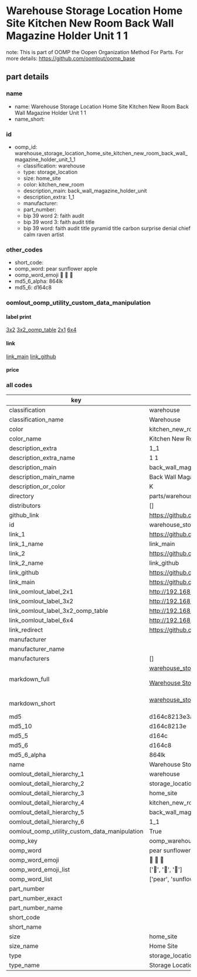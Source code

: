 # Warehouse Storage Location Home Site Kitchen New Room Back Wall Magazine Holder Unit 1 1  

note: This is part of OOMP the Oopen Organization Method For Parts. For more details: https://github.com/oomlout/oomp_base

##  part details
  







### name
* name: Warehouse Storage Location Home Site Kitchen New Room Back Wall Magazine Holder Unit 1 1
* name_short: 
### id
* oomp_id: warehouse_storage_location_home_site_kitchen_new_room_back_wall_magazine_holder_unit_1_1
  * classification: warehouse
  * type: storage_location
  * size: home_site
  * color: kitchen_new_room
  * description_main: back_wall_magazine_holder_unit
  * description_extra: 1_1
  * manufacturer: 
  * part_number: 
  * bip 39 word 2: faith audit
  * bip 39 word 3: faith audit title
  * bip 39 word: faith audit title pyramid title carbon surprise denial chief calm raven artist

### other_codes
* short_code: 
* oomp_word: pear sunflower apple
* oomp_word_emoji :pear: :sunflower: :apple:
* md5_6_alpha: 864lk
* md5_6: d164c8






### oomlout_oomp_utility_custom_data_manipulation
#### label print
[3x2](http://192.168.1.245:1112/?label=oomp%20864lk)
[3x2_oomp_table](http://192.168.1.108:1112/?label=oomp%20864lk)
[2x1](http://192.168.1.242:1112/?label=oomp%20864lk)
[6x4](http://192.168.1.55:1112/?label=oomp%20864lk)    

#### link

[link_main](https://github.com/oomlout/oomlout_oomp_version_1_messy/tree/main/parts/warehouse_storage_location_home_site_kitchen_new_room_back_wall_magazine_holder_unit_1_1) [link_github](https://github.com/oomlout/oomlout_oomp_version_1_messy/tree/main/parts/warehouse_storage_location_home_site_kitchen_new_room_back_wall_magazine_holder_unit_1_1)                             

#### price







### all codes 
| key | value |  
| --- | --- |  
| classification | warehouse |  
| classification_name | Warehouse |  
| color | kitchen_new_room |  
| color_name | Kitchen New Room |  
| description_extra | 1_1 |  
| description_extra_name | 1 1 |  
| description_main | back_wall_magazine_holder_unit |  
| description_main_name | Back Wall Magazine Holder Unit |  
| description_or_color | K  |  
| directory | parts/warehouse_storage_location_home_site_kitchen_new_room_back_wall_magazine_holder_unit_1_1 |  
| distributors | [] |  
| github_link | https://github.com/oomlout/oomlout_oomp_part_src/tree/main/parts/warehouse_storage_location_home_site_kitchen_new_room_back_wall_magazine_holder_unit_1_1 |  
| id | warehouse_storage_location_home_site_kitchen_new_room_back_wall_magazine_holder_unit_1_1 |  
| link_1 | https://github.com/oomlout/oomlout_oomp_version_1_messy/tree/main/parts/warehouse_storage_location_home_site_kitchen_new_room_back_wall_magazine_holder_unit_1_1 |  
| link_1_name | link_main |  
| link_2 | https://github.com/oomlout/oomlout_oomp_version_1_messy/tree/main/parts/warehouse_storage_location_home_site_kitchen_new_room_back_wall_magazine_holder_unit_1_1 |  
| link_2_name | link_github |  
| link_github | https://github.com/oomlout/oomlout_oomp_version_1_messy/tree/main/parts/warehouse_storage_location_home_site_kitchen_new_room_back_wall_magazine_holder_unit_1_1 |  
| link_main | https://github.com/oomlout/oomlout_oomp_version_1_messy/tree/main/parts/warehouse_storage_location_home_site_kitchen_new_room_back_wall_magazine_holder_unit_1_1 |  
| link_oomlout_label_2x1 | http://192.168.1.242:1112/?label=oomp%20864lk |  
| link_oomlout_label_3x2 | http://192.168.1.245:1112/?label=oomp%20864lk |  
| link_oomlout_label_3x2_oomp_table | http://192.168.1.108:1112/?label=oomp%20864lk |  
| link_oomlout_label_6x4 | http://192.168.1.55:1112/?label=oomp%20864lk |  
| link_redirect | https://github.com/oomlout/oomlout_oomp_version_1_messy/tree/main/parts/warehouse_storage_location_home_site_kitchen_new_room_back_wall_magazine_holder_unit_1_1 |  
| manufacturer |  |  
| manufacturer_name |  |  
| manufacturers | [] |  
| markdown_full | [warehouse_storage_location_home_site_kitchen_new_room_back_wall_magazine_holder_unit_1_1](none)<br>[](none)<br>[Warehouse Storage Location Home Site Kitchen New Room Back Wall Magazine Holder Unit 1 1](none)<br><br> |  
| markdown_short | [warehouse_storage_location_home_site_kitchen_new_room_back_wall_magazine_holder_unit_1_1](none)<br><br> |  
| md5 | d164c8213e3a7b4c89f17af1c5c3c290 |  
| md5_10 | d164c8213e |  
| md5_5 | d164c |  
| md5_6 | d164c8 |  
| md5_6_alpha | 864lk |  
| name | Warehouse Storage Location Home Site Kitchen New Room Back Wall Magazine Holder Unit 1 1 |  
| oomlout_detail_hierarchy_1 | warehouse |  
| oomlout_detail_hierarchy_2 | storage_location |  
| oomlout_detail_hierarchy_3 | home_site |  
| oomlout_detail_hierarchy_4 | kitchen_new_room |  
| oomlout_detail_hierarchy_5 | back_wall_magazine_holder_unit |  
| oomlout_detail_hierarchy_6 | 1_1 |  
| oomlout_oomp_utility_custom_data_manipulation | True |  
| oomp_key | oomp_warehouse_storage_location_home_site_kitchen_new_room_back_wall_magazine_holder_unit_1_1 |  
| oomp_word | pear sunflower apple |  
| oomp_word_emoji | :pear: :sunflower: :apple: |  
| oomp_word_emoji_list | [':pear:', ':sunflower:', ':apple:'] |  
| oomp_word_list | ['pear', 'sunflower', 'apple'] |  
| part_number |  |  
| part_number_exact |  |  
| part_number_name |  |  
| short_code |  |  
| short_name |  |  
| size | home_site |  
| size_name | Home Site |  
| type | storage_location |  
| type_name | Storage Location |  
